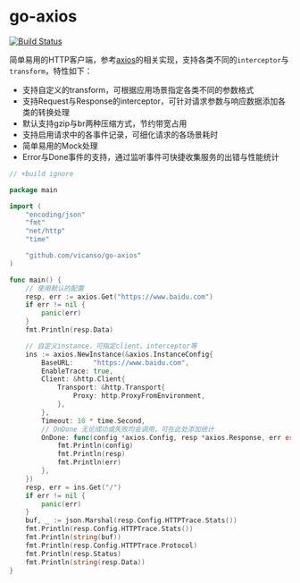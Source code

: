 # go-axios

[![Build Status](https://github.com/vicanso/go-axios/workflows/Test/badge.svg)](https://github.com/vicanso/go-axios/actions)

简单易用的HTTP客户端，参考[axios](https://github.com/axios/axios)的相关实现，支持各类不同的`interceptor`与`transform`，特性如下：

- 支持自定义的transform，可根据应用场景指定各类不同的参数格式
- 支持Request与Response的interceptor，可针对请求参数与响应数据添加各类的转换处理
- 默认支持gzip与br两种压缩方式，节约带宽占用
- 支持启用请求中的各事件记录，可细化请求的各场景耗时
- 简单易用的Mock处理
- Error与Done事件的支持，通过监听事件可快捷收集服务的出错与性能统计

```go
// +build ignore

package main

import (
	"encoding/json"
	"fmt"
	"net/http"
	"time"

	"github.com/vicanso/go-axios"
)

func main() {
	// 使用默认的配置
	resp, err := axios.Get("https://www.baidu.com")
	if err != nil {
		panic(err)
	}
	fmt.Println(resp.Data)

	// 自定义instance，可指定client、interceptor等
	ins := axios.NewInstance(&axios.InstanceConfig{
		BaseURL:     "https://www.baidu.com",
		EnableTrace: true,
		Client: &http.Client{
			Transport: &http.Transport{
				Proxy: http.ProxyFromEnvironment,
			},
		},
		Timeout: 10 * time.Second,
		// OnDone 无论成功或失败均会调用，可在此处添加统计
		OnDone: func(config *axios.Config, resp *axios.Response, err error) {
			fmt.Println(config)
			fmt.Println(resp)
			fmt.Println(err)
		},
	})
	resp, err = ins.Get("/")
	if err != nil {
		panic(err)
	}
	buf, _ := json.Marshal(resp.Config.HTTPTrace.Stats())
	fmt.Println(resp.Config.HTTPTrace.Stats())
	fmt.Println(string(buf))
	fmt.Println(resp.Config.HTTPTrace.Protocol)
	fmt.Println(resp.Status)
	fmt.Println(string(resp.Data))
}
```
